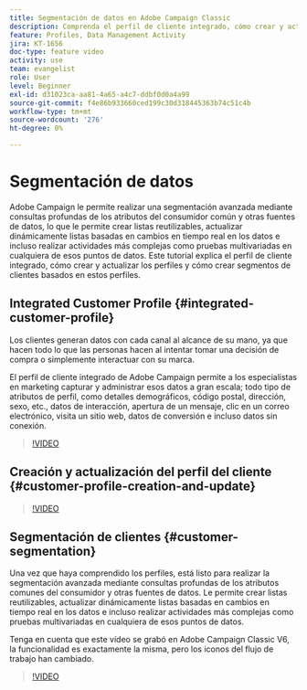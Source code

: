 ```yaml
---
title: Segmentación de datos en Adobe Campaign Classic
description: Comprenda el perfil de cliente integrado, cómo crear y actualizar los perfiles y cómo crear segmentos de clientes basados en estos perfiles.
feature: Profiles, Data Management Activity
jira: KT-1656
doc-type: feature video
activity: use
team: evangelist
role: User
level: Beginner
exl-id: d31023ca-aa81-4a65-a4c7-ddbf0d0a4a99
source-git-commit: f4e86b933660ced199c30d318445363b74c51c4b
workflow-type: tm+mt
source-wordcount: '276'
ht-degree: 0%

---
```


# Segmentación de datos

Adobe Campaign le permite realizar una segmentación avanzada mediante consultas profundas de los atributos del consumidor común y otras fuentes de datos, lo que le permite crear listas reutilizables, actualizar dinámicamente listas basadas en cambios en tiempo real en los datos e incluso realizar actividades más complejas como pruebas multivariadas en cualquiera de esos puntos de datos. Este tutorial explica el perfil de cliente integrado, cómo crear y actualizar los perfiles y cómo crear segmentos de clientes basados en estos perfiles.

## Integrated Customer Profile {#integrated-customer-profile}

Los clientes generan datos con cada canal al alcance de su mano, ya que hacen todo lo que las personas hacen al intentar tomar una decisión de compra o simplemente interactuar con su marca.

El perfil de cliente integrado de Adobe Campaign permite a los especialistas en marketing capturar y administrar esos datos a gran escala; todo tipo de atributos de perfil, como detalles demográficos, código postal, dirección, sexo, etc., datos de interacción, apertura de un mensaje, clic en un correo electrónico, visita un sitio web, datos de conversión e incluso datos sin conexión.

>[!VIDEO](https://video.tv.adobe.com/v/23629?quality=12&learn=on)

## Creación y actualización del perfil del cliente {#customer-profile-creation-and-update}

>[!VIDEO](https://video.tv.adobe.com/v/23632?quality=12&learn=on)

## Segmentación de clientes  {#customer-segmentation}

Una vez que haya comprendido los perfiles, está listo para realizar la segmentación avanzada mediante consultas profundas de los atributos comunes del consumidor y otras fuentes de datos. Le permite crear listas reutilizables, actualizar dinámicamente listas basadas en cambios en tiempo real en los datos e incluso realizar actividades más complejas como pruebas multivariadas en cualquiera de esos puntos de datos.

Tenga en cuenta que este vídeo se grabó en Adobe Campaign Classic V6, la funcionalidad es exactamente la misma, pero los iconos del flujo de trabajo han cambiado.

>[!VIDEO](https://video.tv.adobe.com/v/23635?quality=12&learn=on)


